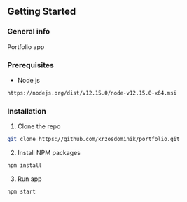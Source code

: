 <!-- GETTING STARTED -->
## Getting Started

### General info
Portfolio app

### Prerequisites

* Node js
```sh
https://nodejs.org/dist/v12.15.0/node-v12.15.0-x64.msi
```

### Installation

1. Clone the repo
```sh
git clone https://github.com/krzosdominik/portfolio.git
```
2. Install NPM packages
```sh
npm install
```
3. Run app
```sh
npm start
```
